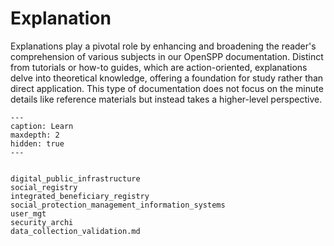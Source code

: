 # Explanation

Explanations play a pivotal role by enhancing and broadening the reader's comprehension of various subjects in our OpenSPP documentation. Distinct from tutorials or how-to guides, which are action-oriented, explanations delve into theoretical knowledge, offering a foundation for study rather than direct application. This type of documentation does not focus on the minute details like reference materials but instead takes a higher-level perspective.

```{toctree}
---
caption: Learn
maxdepth: 2
hidden: true
---


digital_public_infrastructure
social_registry
integrated_beneficiary_registry
social_protection_management_information_systems
user_mgt
security_archi
data_collection_validation.md

```

